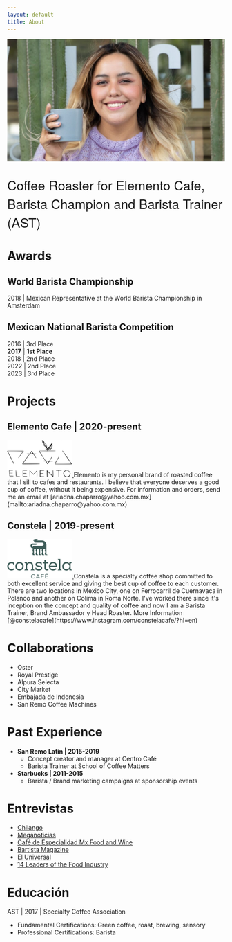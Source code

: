 ```yaml
---
layout: default
title: About
---
```



<img src="/assets/images/Ariadna-Chaparro_barista-1024x576.jpg" alt="Portrait of Ariadna Chaparro" style="width:90vw">

<p style="font-size:30px;font-family: 'Architects Daughter', 'Helvetica Neue', Helvetica, Arial, serif;">Coffee Roaster for Elemento Cafe, Barista Champion and Barista Trainer (AST) </p>

# Awards
## World Barista Championship
2018 | Mexican Representative at the World Barista Championship in Amsterdam

## Mexican National Barista Competition
2016 | 3rd Place  
__2017__ | __1st Place__  
2018 | 2nd Place  
2022 | 2nd Place  
2023 | 3rd Place  

# Projects

## Elemento Cafe | 2020-present
<a href="https://www.instagram.com/elementocafe/">
<img src="/assets/images/elemento.png" alt="Constela Cafe Logo" style="width:150px">
</a>  
Elemento is my personal brand of roasted coffee that I sill to cafes and restaurants.  
I believe that everyone deserves a good cup of coffee, without it being expensive.  
For information and orders, send me an email at [ariadna.chaparro@yahoo.com.mx](mailto:ariadna.chaparro@yahoo.com.mx)

## Constela | 2019-present
<a href="https://www.instagram.com/constelacafe/?hl=en">
<img src="/assets/images/constela-cafe-logo-green-pronto.png" alt="Constela Cafe Logo" style="width:150px">
</a>  
Constela is a specialty coffee shop committed to both excellent service and giving the best cup of coffee to each customer. There are two locations in Mexico City, one on Ferrocarril de Cuernavaca in Polanco and another on Colima in Roma Norte.  
I've worked there since it's inception on the concept and quality of coffee and now I am a Barista Trainer, Brand Ambassador y Head Roaster.  
More Information [@constelacafe](https://www.instagram.com/constelacafe/?hl=en)

# Collaborations
* Oster
* Royal Prestige
* Alpura Selecta
* City Market
* Embajada de Indonesia
* San Remo Coffee Machines


# Past Experience
* __San Remo Latin \| 2015-2019__
  * Concept creator and manager at Centro Café
  * Barista Trainer at School of Coffee Matters 
* __Starbucks \| 2011-2015__
  * Barista / Brand marketing campaigns at sponsorship events


# Entrevistas
* [ Chilango ](https://www.chilango.com/comida/a-que-sabe-un-buen-cafe-ariadna-chaparro-campeona-barista-responde/)
* [ Meganoticias ](https://www.meganoticias.mx/tepic/noticia/ariadna-chaparro-barista-campeona-fiel-al-cafe-nacional/39609)
* [ Café de Especialidad Mx ](https://www.youtube.com/watch?v=Uzjo9WceM7k)
   [Food and Wine](https://www.pressreader.com/mexico/food-wine-en-espanol/20190601/282291026815757)
* [Bartista Magazine](https://www.baristamagazine.com/10-minutes-with-mexican-barista-champion-ariadna-chaparro/)
* [El Universal](https://www.eluniversal.com.mx/menu/como-elegir-el-cafe-ideal/)
* [14 Leaders of the Food Industry](https://www.eluniversal.com.mx/menu/las-mujeres-mexicanas-y-la-alimentacion/)


# Educación

AST | 2017 | Specialty Coffee Association
* Fundamental Certifications: Green coffee, roast, brewing, sensory 
* Professional Certifications: Barista 

